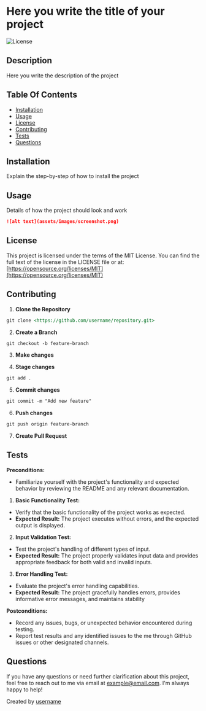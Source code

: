 # Here you write the title of your project
  ![License](https://img.shields.io/badge/License-MIT_License-lightgreen.svg)

## Description
Here you write the description of the project

## Table Of Contents
- [Installation](#installation)
- [Usage](#usage)
- [License](#license)
- [Contributing](#contributing)
- [Tests](#tests)
- [Questions](#questions)

## Installation
Explain the step-by-step of how to install the project

## Usage
Details of how the project should look and work
```md
![alt text](assets/images/screenshot.png)
```

## License

This project is licensed under the terms of the MIT License.
You can find the full text of the license in the LICENSE file or at:
[https://opensource.org/licenses/MIT](https://opensource.org/licenses/MIT)

  

## Contributing
1. **Clone the Repository**
```md
git clone <https://github.com/username/repository.git>
```
2. **Create a Branch**
```md
git checkout -b feature-branch
```
3. **Make changes**

4. **Stage changes**
```md
git add .
```
5. **Commit changes**
```md
git commit -m "Add new feature"
```
6. **Push changes**
```md
git push origin feature-branch
```

7. **Create Pull Request**


## Tests
**Preconditions:**
  - Familiarize yourself with the project's functionality and expected behavior by reviewing the README and any relevant documentation.
    
1. **Basic Functionality Test:**
  - Verify that the basic functionality of the project works as expected.
  - **Expected Result:** The project executes without errors, and the expected output is displayed.
2. **Input Validation Test:**
  - Test the project's handling of different types of input.
  - **Expected Result:** The project properly validates input data and provides appropriate feedback for both valid and invalid inputs.
3. **Error Handling Test:**
  - Evaluate the project's error handling capabilities.
  - **Expected Result:** The project gracefully handles errors, provides informative error messages, and maintains stability
      
**Postconditions:**
  - Record any issues, bugs, or unexpected behavior encountered during testing.
  - Report test results and any identified issues to the me through GitHub issues or other designated channels.


## Questions
If you have any questions or need further clarification about this project, feel free to reach out to me via email at [example@email.com](mailto:example@email.com). I'm always happy to help!

Created by [username](https://github.com/username)
  